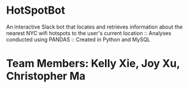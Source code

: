# HotSpotBot
An interactive Slack bot that locates and retrieves information about the nearest NYC wifi hotspots to the user's current location :: Analyses conducted using PANDAS :: Created in Python and MySQL

# Team Members: Kelly Xie, Joy Xu, Christopher Ma
